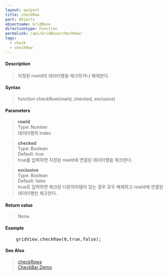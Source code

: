 ```yaml
---
layout: apipost
title: checkRow
part: Objects
objectname: GridBase
directiontype: Function
permalink: /api/GridBase/checkRow/
tags:
  - check
  - checkRow
---
```



#### Description

> 지정된 rowId의 데이터행을 체크하거나 해제한다.  

#### Syntax

> function checkRow(rowId, checked, exclusive)  

#### Parameters

> **rowId**  
> Type: Number  
> 데이터행의 Index  

> **checked**  
> Type: Boolean  
> Default: true  
> true를 입력하면 지정된 rowId에 연결된 데이터행을 체크한다.  

> **exclusive**  
> Type: Boolean  
> Default: false  
> true로 입력하면 체크된 다른아이템이 있는 경우 모두 해제하고 rowId에 연결된 데이터행만 체크한다.  

#### Return value

> None.  

#### Example

<pre class="prettyprint">
    gridView.checkRow(0,true,false);    
</pre>

#### See Also
> [checkRows](/api/GridBase/checkRows)  
> [CheckBar Demo](http://demo.realgrid.com/Demo/CheckBar)
